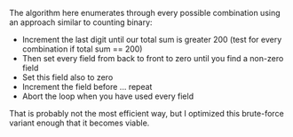 The algorithm here enumerates through every possible combination using an approach similar to counting binary:

- Increment the last digit until our total sum is greater 200 (test for every combination if total sum == 200)
- Then set every field from back to front to zero until you find a non-zero field
- Set this field also to zero
- Increment the field before ... repeat
- Abort the loop when you have used every field

That is probably not the most efficient way, but I optimized this brute-force variant enough that it becomes viable.